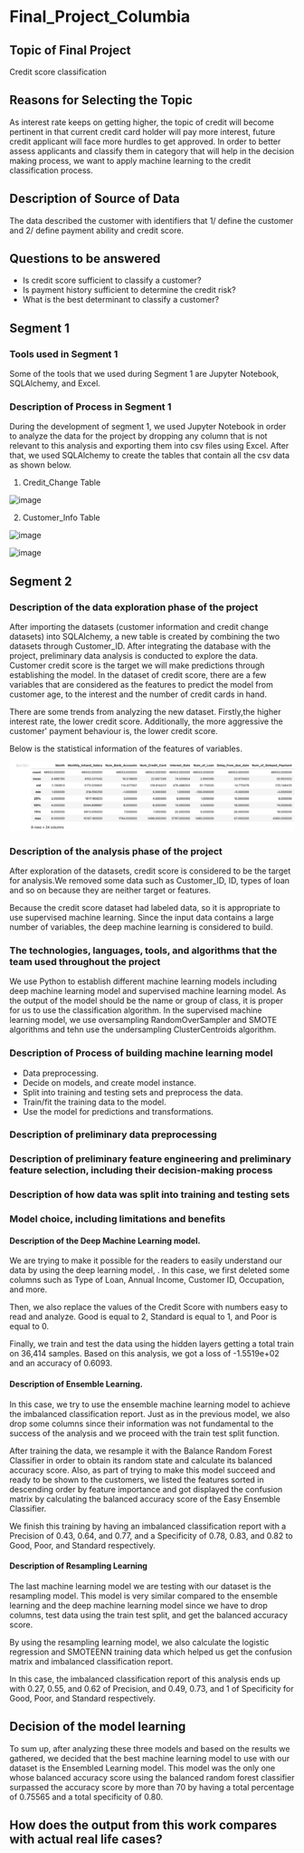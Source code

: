 # Final_Project_Columbia

## Topic of Final Project

 Credit score classification
 
## Reasons for Selecting the Topic

As interest rate keeps on getting higher, the topic of credit will become pertinent in that current credit card holder will pay more interest, future credit applicant will face more hurdles to get approved. In order to better assess applicants and classify them in category that will help in the decision making process, we want to apply machine learning to the credit classification process. 

## Description of Source of Data

The data described the customer with identifiers that 1/ define the customer and 2/ define payment ability and credit score.  

## Questions to be answered 

 + Is credit score sufficient to classify a customer?
 + Is payment history sufficient to determine the credit risk? 
 + What is the best determinant to classify a customer?  

## Segment 1 

### Tools used in Segment 1
Some of the tools that we used during Segment 1 are Jupyter Notebook, SQLAlchemy, and Excel.

### Description of Process in Segment 1
During the development of segment 1, we used Jupyter Notebook in order to analyze the data for the project by dropping any column that is not relevant to this analysis and exporting them into csv files using Excel. After that, we used SQLAlchemy to create the tables that contain all the csv data as shown below.

1. Credit_Change Table

![image](https://user-images.githubusercontent.com/115424156/225174416-988674ab-5002-47d4-8e67-2f7b3a945dd4.png)

2. Customer_Info Table

![image](https://user-images.githubusercontent.com/115424156/225174467-fba52f59-38d1-473d-afba-5d8bef1f9c9a.png)

![image](https://user-images.githubusercontent.com/115424156/225174483-3ffb4540-089b-446b-b4f5-d37ea1f58e34.png)

## Segment 2

### Description of the data exploration phase of the project

After importing the datasets (customer information and credit change datasets) into SQLAlchemy, a new table is created by combining the two datasets through Customer_ID. After integrating the database with the project, preliminary data analysis is conducted to explore the data. Customer credit score is the target we will make predictions through establishing the model. In the dataset of credit score, there are a few variables that are considered as the features to predict the model from customer age, to the interest and the number of credit cards in hand. 

There are some trends from analyzing the new dataset. Firstly,the higher interest rate, the lower credit score. Additionally, the more aggressive the customer' payment behaviour is, the lower credit score. 

Below is the statistical information of the features of variables. 

![image](https://github.com/Santiago2607/Final_Project_Columbia/blob/main/images/Data%20Description.png)

### Description of the analysis phase of the project

After exploration of the datasets, credit score is considered to be the target for analysis.We removed some data such as Customer_ID, ID, types of loan and so on because they are neither target or features. 

Because the credit score dataset had labeled data, so it is appropriate to use supervised machine learning. Since the input data contains a large number of variables, the deep machine learning is considered to build. 

### The technologies, languages, tools, and algorithms that the team used throughout the project 
We use Python to establish different machine learning models including deep machine learning model and supervised machine learning model. As the output of the model should be the name or group of class, it is proper for us to use the classification algorithm. In the supervised machine learning model, we use oversampling RandomOverSampler and SMOTE algorithms and tehn use the undersampling ClusterCentroids algorithm. 

### Description of Process of building machine learning model 

- Data preprocessing.  
- Decide on models, and create model instance.
- Split into training and testing sets and preprocess the data.
- Train/fit the training data to the model. 
- Use the model for predictions and transformations.

### Description of preliminary data preprocessing


### Description of preliminary feature engineering and preliminary feature selection, including their decision-making process

### Description of how data was split into training and testing sets

### Model choice, including limitations and benefits



#### Description of the Deep Machine Learning model.

We are trying to make it possible for the readers to easily understand our data by using the deep learning model, . In this case, we first deleted some columns such as Type of Loan, Annual Income, Customer ID, Occupation, and more. 

Then, we also replace the values of the Credit Score with numbers easy to read and analyze. Good is equal to 2, Standard is equal to 1, and Poor is equal to 0. 

Finally, we train and test the data using the hidden layers getting a total train on 36,414 samples. Based on this analysis, we got a loss of -1.5519e+02 and an accuracy of 0.6093.

#### Description of Ensemble Learning.

In this case, we try to use the ensemble machine learning model to achieve the imbalanced classification report. Just as in the previous model, we also drop some columns since their information was not fundamental to the success of the analysis and we proceed with the train test split function. 

After training the data, we resample it with the Balance Random Forest Classifier in order to obtain its random state and calculate its balanced accuracy score. Also, as part of trying to make this model succeed and ready to be shown to the customers, we listed the features sorted in descending order by feature importance and got displayed the confusion matrix by calculating the balanced accuracy score of the Easy Ensemble Classifier.

We finish this training by having an imbalanced classification report with a Precision of 0.43, 0.64, and 0.77, and a Specificity of 0.78, 0.83, and 0.82 to Good, Poor, and Standard respectively. 

#### Description of Resampling Learning

The last machine learning model we are testing with our dataset is the resampling model. This model is very similar compared to the ensemble learning and the deep machine learning model since we have to drop columns, test data using the train test split, and get the balanced accuracy score.

By using the resampling learning model, we also calculate the logistic regression and SMOTEENN training data which helped us get the confusion matrix and imbalanced classification report. 

In this case, the imbalanced classification report of this analysis ends up with 0.27, 0.55, and 0.62 of Precision, and 0.49, 0.73, and 1 of Specificity for Good, Poor, and Standard respectively. 

## Decision of the model learning

To sum up, after analyzing these three models and based on the results we gathered, we decided that the best machine learning model to use with our dataset is the Ensembled Learning model. This model was the only one whose balanced accuracy score using the balanced random forest classifier surpassed the accuracy score by more than 70 by having a total percentage of 0.75565 and a total specificity of 0.80. 

## How does the output from this work compares with actual real life cases? 
